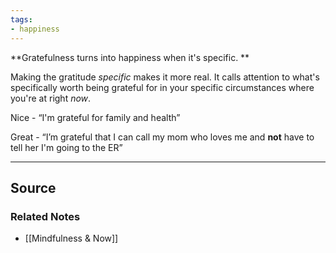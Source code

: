 ```yaml
---
tags:
- happiness
---
```

**Gratefulness turns into happiness when it's specific. **

Making the gratitude *specific* makes it more real. It calls attention to what's specifically worth being grateful for in your specific circumstances where you're at right *now*.

Nice - “I'm grateful for family and health”

Great - “I’m grateful that I can call my mom who loves me and **not** have to tell her I'm going to the ER”

---

## Source


### Related Notes
- [[Mindfulness & Now]]